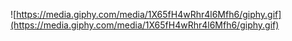 ![https://media.giphy.com/media/1X65fH4wRhr4l6Mfh6/giphy.gif](https://media.giphy.com/media/1X65fH4wRhr4l6Mfh6/giphy.gif)
